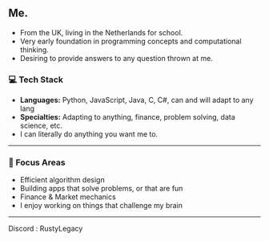 ## Me.
- From the UK, living in the Netherlands for school.
- Very early foundation in programming concepts and computational thinking.
- Desiring to provide answers to any question thrown at me.

### 💻 Tech Stack
- **Languages:** Python, JavaScript, Java, C, C#, can and will adapt to any lang
- **Specialties:** Adapting to anything, finance, problem solving, data science, etc.
- I can literally do anything you want me to. 

---

### 🚀 Focus Areas
- Efficient algorithm design
- Building apps that solve problems, or that are fun
- Finance & Market mechanics
- I enjoy working on things that challenge my brain

---

Discord : RustyLegacy
